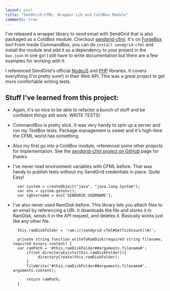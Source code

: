 ```yaml
---
layout: post
title: "SendGrid-CFML: Wrapper Lib and ColdBox Module"
comments: true
---
```


I've released a wrapper library to send email with SendGrid that is also packaged as a ColdBox module. Checkout [sendgrid-cfml](https://github.com/dankraus/sendgrid-cfml). It's on [ForgeBox](http://www.coldbox.org/forgebox/view/sendgrid-cfml) too! From inside CommandBox, you can do `install sendgrid-cfml` and install the module and add it as a dependency to your project in the `box.json` in one go! I still have to write documentation but there are a few examples for working with it.

I referenced SendGrid's official [NodeJS](https://github.com/sendgrid/sendgrid-nodejs) and [PHP](https://github.com/sendgrid/sendgrid-php) libraries. It covers everything (I'm pretty sure!) in their Web API. This was a great project to get more comfortable writing tests.

## Stuff I've learned from this project:

* Again, it's so nice to be able to refactor a bunch of stuff and be confident things still work. WRITE TESTS!
* CommandBox is pretty slick. It was very handy to spin up a server and run my TestBox tests. Package management is sweet and it's high-time the CFML world has something.
* Also my first go into a ColdBox module, referenced some other projects for implementation. See the [sendgrid-cfml project on GitHub](https://github.com/dankraus/sendgrid-cfml) page for thanks.
* I've never read environment variables with CFML before. That was handy to publish tests without my SendGrid credentials in place. Quite Easy!

        var system = createObject("java", "java.lang.System");
        var env = system.getenv();
        var sgUsername = env['SENDGRID_USERNAME'];

* I've also never used RamDisk before. This library lets you attach files to an email by referencing a URI. It downloads the file and stores it in RamDisk, sends it in the API request, and deletes it. Basically works just like any other file.

        this.ramDiskFolder = 'ram:///sendgrid-cfml#GetTickCount()#/';

        private string function writeToRamDisk(required string filename, required binary content) {
        var ramPath = '#this.ramDiskFolder##arguments.filename#';
            if(not directoryExists(this.ramDiskFolder)){
                 directoryCreate(this.ramDiskFolder);
            }
            fileWrite('#this.ramDiskFolder##arguments.filename#', arguments.content);

            return ramPath;
        }
